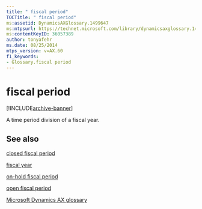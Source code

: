 ```yaml
---
title: " fiscal period"
TOCTitle: " fiscal period"
ms:assetid: DynamicsAXGlossary.1499647
ms:mtpsurl: https://technet.microsoft.com/library/dynamicsaxglossary.1499647(v=AX.60)
ms:contentKeyID: 36057389
author: tonyafehr
ms.date: 08/25/2014
mtps_version: v=AX.60
f1_keywords:
- Glossary.fiscal period
---
```


# fiscal period


[!INCLUDE[archive-banner](includes/archive-banner.md)]

A time period division of a fiscal year.

## See also

[closed fiscal period](closed-fiscal-period.md)

[fiscal year](fiscal-year.md)

[on-hold fiscal period](on-hold-fiscal-period.md)

[open fiscal period](open-fiscal-period.md)

[Microsoft Dynamics AX glossary](glossary/microsoft-dynamics-ax-glossary.md)

  


